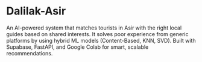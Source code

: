 # Dalilak-Asir
An AI-powered system that matches tourists in Asir with the right local guides based on shared interests. It solves poor experience from generic platforms by using hybrid ML models (Content-Based, KNN, SVD). Built with Supabase, FastAPI, and Google Colab for smart, scalable recommendations.
